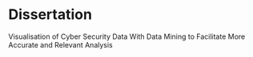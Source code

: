 Dissertation
============

Visualisation of Cyber Security Data With Data Mining to Facilitate More Accurate and Relevant Analysis
